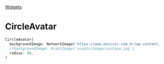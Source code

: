 [Widgets](https://github.com/leofds/flutter-class/blob/master/flutter/widgets/README.md)

# CircleAvatar

```dart
CircleAvatar(
  backgroundImage: NetworkImage('https://www.maxicar.com.br/wp-content/uploads/2023/01/VW-Brasilia-1976-1.jpg'),
  //backgroundImage: AssetImage('assets/image/santana.jpg'),
  radius: 80,
)
```
